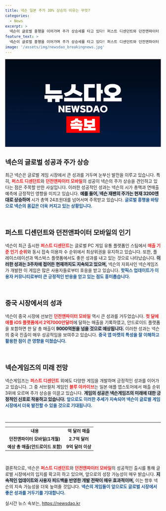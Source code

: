 ```yaml
---
title: 넥슨 일본 주가 30% 상승의 이유는 무엇?
categories:
  - News
excerpt: >
  넥슨이 글로벌 흥행을 이어가며 주가 상승세를 타고 있다! 퍼스트 디센던트와 던전앤파이터 모바일의 성공에 힘입어, 넥슨 재팬의 시가총액은 24조원을 넘어섰고, 연매출 4조원 돌파 전망도 밝다!
feature_text: >
  넥슨이 글로벌 흥행을 이어가며 주가 상승세를 타고 있다! 퍼스트 디센던트와 던전앤파이터 모바일의 성공에 힘입어, 넥슨 재팬의 시가총액은 24조원을 넘어섰고, 연매출 4조원 돌파 전망도 밝다!
image: '/assets/img/newsdao_breakingnews.jpg'
---
```


<p><img src="/assets/img/newsdao_breakingnews.jpg" alt="cryptoinkorea 속보" /></p>

<h2 data-ke-size="size26">넥슨의 글로벌 성공과 주가 상승</h2>

<p data-ke-size="size16">최근 넥슨은 글로벌 게임 시장에서 큰 성과를 거두며 눈부신 발전을 이루고 있습니다. 특히, <b><span style="color: #ee2323;">퍼스트 디센던트</span></b>와 <b><span style="color: #ee2323;">던전앤파이터 모바일</span></b>의 성공이 넥슨의 주가 상승을 견인하고 있다는 점은 주목할 만한 사실입니다. 이러한 성공적인 성과는 넥슨의 시가 총액과 연매출 예측에 긍정적인 영향을 미치고 있습니다. <b><span style="background-color: #21538527;">예를 들어, 넥슨 재팬의 주가는 현재 3200엔대로 상승하며</span></b> 시가 총액 24조원대를 넘어서며 주목받고 있습니다. <b><span style="color: #1a5490;">글로벌 흥행을 바탕으로 넥슨의 몸값은 더욱 커지고 있는 상황입니다.</span></b></p>

<p data-ke-size="size16">&nbsp;</p>

<h2 data-ke-size="size26">퍼스트 디센던트와 던전앤파이터 모바일의 인기</h2>

<p data-ke-size="size16">넥슨이 최근 출시한 <b><span style="color: #ee2323;">퍼스트 디센던트</span></b>는 글로벌 PC 게임 유통 플랫폼인 스팀에서 <b><span style="color: #ee2323;">매출 기준 인기 순위</span></b>와 동시 접속 이용자 수 순위에서 최상위권을 유지하고 있습니다. 또한, 플레이스테이션과 엑스박스 플랫폼에서도 좋은 성과를 내고 있는 것으로 나타났습니다. <b><span style="background-color: #21538527;">이러한 성과는 3주차에 접어든 현재까지도 지속되고 있으며,</span></b> 넥슨의 자회사인 넥슨게임즈가 개발한 이 게임은 많은 사용자들로부터 호응을 받고 있습니다. <b><span style="color: #1a5490;">핫픽스 업데이트가 이용자 커뮤니티로부터 큰 긍정적인 반응을 얻고 있는 점도 흥미롭습니다.</span></b></p>

<p data-ke-size="size16">&nbsp;</p>

<h2 data-ke-size="size26">중국 시장에서의 성과</h2>

<p data-ke-size="size16">넥슨이 중국 시장에 선보인 <b><span style="color: #ee2323;">던전앤파이터 모바일</span></b> 역시 큰 성과를 거두었습니다. <b><span style="color: #ee2323;">첫 달에 애플 iOS 플랫폼에서 2억7000만달러</span></b>에 달하는 매출을 기록하였고, 안드로이드 플랫폼을 포함하면 한 달 총 매출이 <b><span style="background-color: #21538527;">9000억원을 넘을 것으로 예상됩니다.</span></b> 이러한 성과는 넥슨의 중국 진출이 매우 성공적임을 보여주고 있습니다. <b><span style="color: #1a5490;">중국 앱 마켓의 특성을 잘 이해하고 활용한 점이 큰 영향을 미쳤습니다.</span></b></p>

<p data-ke-size="size16">&nbsp;</p>

<h2 data-ke-size="size26">넥슨게임즈의 미래 전망</h2>

<p data-ke-size="size16">넥슨게임즈는 <b><span style="color: #ee2323;">퍼스트 디센던트</span></b> 외에도 다양한 게임을 개발하며 긍정적인 성과를 이어가고 있습니다. 그 중 서브컬처 게임인 <b><span style="color: #ee2323;">블루 아카이브</span></b>는 일본 애플 앱스토어에서 매출 순위 3위에 오르며 주가 상승을 이끌고 있습니다. <b><span style="background-color: #21538527;">게임의 성공은 넥슨게임즈의 미래에 대한 긍정적인 신호로 작용하고 있습니다.</span></b> <b><span style="color: #1a5490;">앞으로도 이러한 추세가 지속되어 넥슨이 글로벌 게임 시장에서 더욱 발전할 수 있을 것으로 기대됩니다.</span></b></p>

<p data-ke-size="size16">&nbsp;</p>

<hr>

<table style="width: 100%; border-collapse: collapse;">
<tr>
<td style="text-align: center; height: 17px;"><b>내용</b></td>
<td style="text-align: center; height: 17px;"><b>억 달러 매출</b></td>
</tr>
<tr>
<td style="text-align: center; height: 17px;"><b>던전앤파이터 모바일(1개월)</b></td>
<td style="text-align: center; height: 17px;"><b>2.7억 달러</b></td>
</tr>
<tr>
<td style="text-align: center; height: 17px;"><b>예상 총 매출(안드로이드 포함)</b></td>
<td style="text-align: center; height: 17px;"><b>9억 달러 이상</b></td>
</tr>
</table>

<p data-ke-size="size16">&nbsp;</p>

<p data-ke-size="size16">결론적으로, 넥슨은 <b><span style="color: #ee2323;">퍼스트 디센던트</span></b>와 <b><span style="color: #ee2323;">던전앤파이터 모바일</span></b>의 성공적인 출시를 통해 글로벌 시장에서의 입지를 확고히 하고 있으며, 앞으로의 성장 가능성이 매우 밝습니다. <b><span style="background-color: #21538527;">지속적인 업데이트와 사용자 피드백을 반영한 개발 전략이 매우 효과적이며,</span></b> 이는 향후 넥슨의 지속 가능성을 더욱 높여줄 것입니다. <b><span style="color: #1a5490;">넥슨의 게임들이 앞으로도 글로벌 시장에서 좋은 성과를 거두기를 기대합니다.</span></b></p>
실시간 뉴스 속보는, <a href="https://newsdao.kr" rel="dofollow">https://newsdao.kr</a>


